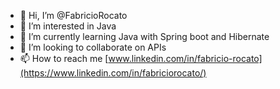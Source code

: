 - 👋 Hi, I’m @FabricioRocato
- 👀 I’m interested in Java 
- 🌱 I’m currently learning Java with Spring boot and Hibernate
- 💞️ I’m looking to collaborate on APIs
- 📫 How to reach me [www.linkedin.com/in/fabricio-rocato](https://www.linkedin.com/in/fabriciorocato/)


<!---
FabricioRocato/FabricioRocato is a ✨ special ✨ repository because its `README.md` (this file) appears on your GitHub profile.
You can click the Preview link to take a look at your changes.
--->
